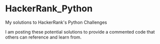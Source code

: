 # HackerRank_Python
My solutions to HackerRank's Python Challenges

I am posting these potential solutions to provide a commented code that others can reference and learn from.
